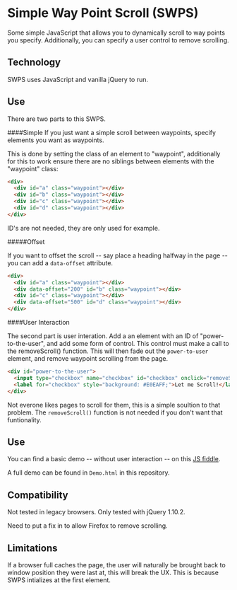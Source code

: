 Simple Way Point Scroll (SWPS)
====================

Some simple JavaScript that allows you to dynamically scroll to way points you specify. Additionally, you can specify a user control to remove scrolling.

Technology
---------------------

SWPS uses JavaScript and vanilla jQuery to run.


Use
---------------------

There are two parts to this SWPS.

####Simple
If you just want a simple scroll between waypoints, specify elements you want as waypoints.

This is done by setting the class of an element to "waypoint", additionally for this to work ensure there are no siblings between elements with the "waypoint" class:



```HTML
<div>
  <div id="a" class="waypoint"></div>
  <div id="b" class="waypoint"></div>
  <div id="c" class="waypoint"></div>
  <div id="d" class="waypoint"></div>
</div>
```

ID's are not needed, they are only used for example.


#####Offset

If you want to offset the scroll -- say place a heading halfway in the page -- you can add a `data-offset` attribute.

```HTML
<div>
  <div id="a" class="waypoint"></div>
  <div data-offset="200" id="b" class="waypoint"></div>
  <div id="c" class="waypoint"></div>
  <div data-offset="500" id="d" class="waypoint"></div>
</div>
```

####User Interaction

The second part is user interation. Add a an element with an ID of "power-to-the-user", and add some form of control. This control must make a call to the removeScroll() function. This will then fade out the `power-to-user` element, and remove waypoint scrolling from the page.

```HTML
<div id="power-to-the-user">
  <input type="checkbox" name="checkbox" id="checkbox" onclick="removeScroll();"/>
  <label for="checkbox" style="background: #E0EAFF;">Let me Scroll!</label>
</div>
```

Not everone likes pages to scroll for them, this is a simple soultion to that problem. The `removeScroll()` function is not needed if you don't want that funtionality.

Use
---------------------

You can find a basic demo -- without user interaction -- on this <a href="http://jsfiddle.net/ZRp5y/1/">JS fiddle</a>.

A full demo can be found in `Demo.html` in this repository.

Compatibility
---------------------

Not tested in legacy browsers. Only tested with jQuery 1.10.2.

Need to put a fix in to allow Firefox to remove scrolling.

Limitations
---------------------

If a browser full caches the page, the user will naturally be brought back to window position they were last at, this will break the UX. This is because SWPS intializes at the first element.
